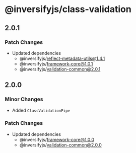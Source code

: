 # @inversifyjs/class-validation

## 2.0.1

### Patch Changes

- Updated dependencies
  - @inversifyjs/reflect-metadata-utils@1.4.1
  - @inversifyjs/framework-core@1.0.1
  - @inversifyjs/validation-common@2.0.1

## 2.0.0

### Minor Changes

- Added `ClassValidationPipe`

### Patch Changes

- Updated dependencies
  - @inversifyjs/framework-core@1.0.0
  - @inversifyjs/validation-common@2.0.0
